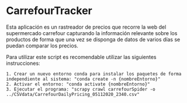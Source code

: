 # CarrefourTracker

Esta aplicación es un rastreador de precios que recorre la web del supermercado carrefour capturando la información relevante sobre los productos de forma que
una vez se disponga de datos de varios días se puedan comparar los precios.

Para utilizar este script es recomendable utilizar las siguientes  instrucciones:

	1. Crear un nuevo entorno conda para instalar los paquetes de forma independiente al sistema: "conda create -n {nombreEntorno}"
	2. Activar el entorno: "conda activate {nombreEntorno}"
	3. Ejecutar el programa: "scrapy crawl carrefourSpider -o ../CSVdata/CarrefourDailyPricing_05112020_2340.csv"